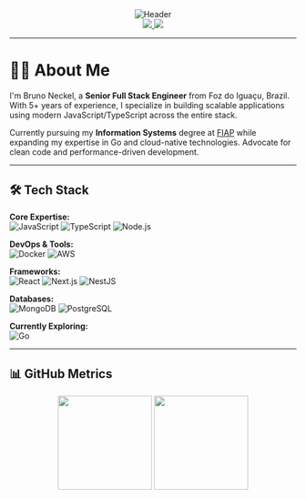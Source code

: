 <div align="center">
  <img src="https://readme-typing-svg.herokuapp.com?font=Fira+Code&pause=1000&color=22D3EE&center=true&vCenter=true&width=435&lines=Senior+Full+Stack+Engineer;JavaScript+%7C+TypeScript+Specialist;5+Years+of+Experience" alt="Header" />
</div>

<div align="center">
  <a href="https://www.linkedin.com/in/brunownk" target="_blank">
    <img src="https://img.shields.io/badge/LinkedIn-0077B5?style=for-the-badge&logo=linkedin&logoColor=white">
  </a>
  <a href="mailto:neckel.bw@gmail.com">
    <img src="https://img.shields.io/badge/Gmail-D14836?style=for-the-badge&logo=gmail&logoColor=white">
  </a>
</div>

---

# 👨‍💻 About Me

I'm Bruno Neckel, a **Senior Full Stack Engineer** from Foz do Iguaçu, Brazil. With 5+ years of experience, I specialize in building scalable applications using modern JavaScript/TypeScript across the entire stack.

Currently pursuing my **Information Systems** degree at [FIAP](https://www.fiap.com.br) while expanding my expertise in Go and cloud-native technologies. Advocate for clean code and performance-driven development.

---

## 🛠 Tech Stack

**Core Expertise:**  
![JavaScript](https://img.shields.io/badge/JavaScript-F7DF1E?style=flat&logo=javascript&logoColor=black)
![TypeScript](https://img.shields.io/badge/TypeScript-007ACC?style=flat&logo=typescript&logoColor=white)
![Node.js](https://img.shields.io/badge/Node.js-339933?style=flat&logo=nodedotjs&logoColor=white)

**DevOps & Tools:**  
![Docker](https://img.shields.io/badge/Docker-2496ED?style=flat&logo=docker&logoColor=white)
![AWS](https://img.shields.io/badge/AWS-232F3E?style=flat&logo=amazonaws&logoColor=white)

**Frameworks:**  
![React](https://img.shields.io/badge/React-20232A?style=flat&logo=react&logoColor=61DAFB)
![Next.js](https://img.shields.io/badge/Next.js-000000?style=flat&logo=next.js&logoColor=white)
![NestJS](https://img.shields.io/badge/NestJS-E0234E?style=flat&logo=nestjs&logoColor=white)

**Databases:**  
![MongoDB](https://img.shields.io/badge/MongoDB-47A248?style=flat&logo=mongodb&logoColor=white)
![PostgreSQL](https://img.shields.io/badge/PostgreSQL-316192?style=flat&logo=postgresql&logoColor=white)

**Currently Exploring:**  
![Go](https://img.shields.io/badge/Go-00ADD8?style=flat&logo=go&logoColor=white)

---

## 📊 GitHub Metrics

<div align="center">
  <img height="165em" src="https://github-readme-stats.vercel.app/api?username=brunownk&show_icons=true&theme=react&hide_border=true&count_private=true&hide=issues"/>
  <img height="165em" src="https://github-readme-stats.vercel.app/api/top-langs/?username=brunownk&layout=compact&theme=react&hide_border=true"/>
</div>
